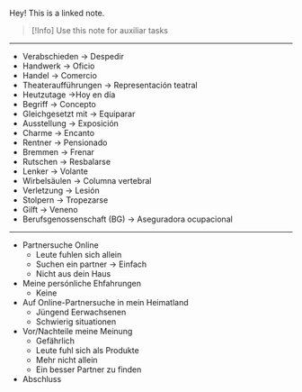 Hey! This is a linked note.

>[!Info]
>Use this note for auxiliar tasks

---

- Verabschieden -> Despedir
- Handwerk -> Oficio
- Handel -> Comercio
- Theateraufführungen -> Representación teatral
- Heutzutage ->Hoy en día
- Begriff -> Concepto
- Gleichgesetzt mit -> Equiparar
- Ausstellung -> Exposición
- Charme -> Encanto
- Rentner -> Pensionado
- Bremmen -> Frenar
- Rutschen -> Resbalarse
- Lenker -> Volante
- Wirbelsäulen -> Columna vertebral
- Verletzung -> Lesión
- Stolpern -> Tropezarse
- Gilft -> Veneno
- Berufsgenossenschaft (BG) -> Aseguradora ocupacional

---

- Partnersuche Online
	- Leute fuhlen sich allein
	- Suchen ein partner -> Einfach
	- Nicht aus dein Haus
- Meine persónliche Ehfahrungen
	- Keine
- Auf Online-Partnersuche in mein Heimatland
	- Jüngend Eerwachsenen
	- Schwierig situationen
- Vor/Nachteile meine Meinung
	- Gefährlich
	- Leute fuhl sich als Produkte
	- Mehr nicht allein
	- Ein besser Partner zu finden
- Abschluss

